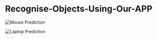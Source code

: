 # Recognise-Objects-Using-Our-APP

![Mouse Prediction](https://user-images.githubusercontent.com/60870318/204049338-28b0fbaa-81e7-40c5-a34d-0d63fb073069.jpeg)

![Laptop Prediction](https://user-images.githubusercontent.com/60870318/204049346-7c899918-54a7-4a8a-93a6-986238a9bd53.jpeg)
